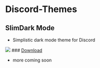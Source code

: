 # Discord-Themes

## SlimDark Mode
- Simplistic dark mode theme for Discord
<img src="https://i.imgur.com/dT27D1H.png">
### <a href="https://github.com/neostetic/SlimDark-Mode/tree/main">Download</a>

- more coming soon
